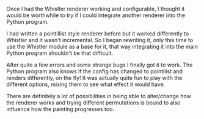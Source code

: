 Once I had the Whistler renderer working and configurable, I thought it would be worthwhile to try if I could integrate another renderer into the Python program.

I had written a pointillist style renderer before but it worked differently to Whistler and it wasn't incremental. So I began rewriting it, only this time to use the Whistler module as a base for it, that way integrating it into the main Python program shouldn't be that difficult.

After quite a few errors and some strange bugs I finally got it to work. The Python program also knows if the config has changed to pointllist and renders differently, on the fly! It was actually quite fun to play with the different options, mixing them to see what effect it would have.

There are definitely a lot of possibilities in being able to alter/change how the renderer works and trying different permutations is bound to also influence how the painting progresses too.
